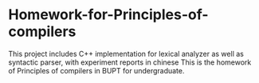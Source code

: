 # Homework-for-Principles-of-compilers
This project includes C++ implementation for lexical analyzer as well as syntactic parser, with experiment reports in chinese
This is the homework of Principles of compilers in BUPT for undergraduate.
